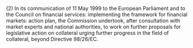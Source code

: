(2) In its communication of 11 May 1999 to the European Parliament and to the Council on financial services: implementing the framework for financial markets: action plan, the Commission undertook, after consultation with market experts and national authorities, to work on further proposals for legislative action on collateral urging further progress in the field of collateral, beyond Directive 98/26/EC.